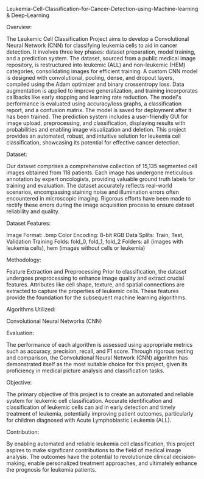 Leukemia-Cell-Classification-for-Cancer-Detection-using-Machine-learning & Deep-Learning

Overview:

The Leukemic Cell Classification Project aims to develop a Convolutional Neural Network (CNN) for classifying leukemia cells to aid in cancer detection. It involves three key phases: dataset preparation, model training, and a prediction system. The dataset, sourced from a public medical image repository, is restructured into leukemic (ALL) and non-leukemic (HEM) categories, consolidating images for efficient training. A custom CNN model is designed with convolutional, pooling, dense, and dropout layers, compiled using the Adam optimizer and binary crossentropy loss. Data augmentation is applied to improve generalization, and training incorporates callbacks like early stopping and learning rate reduction. The model's performance is evaluated using accuracy/loss graphs, a classification report, and a confusion matrix. The model is saved for deployment after it has been trained. The prediction system includes a user-friendly GUI for image upload, preprocessing, and classification, displaying results with probabilities and enabling image visualization and deletion. This project provides an automated, robust, and intuitive solution for leukemia cell classification, showcasing its potential for effective cancer detection.

Dataset:

Our dataset comprises a comprehensive collection of 15,135 segmented cell images obtained from 118 patients. Each image has undergone meticulous annotation by expert oncologists, providing valuable ground truth labels for training and evaluation. The dataset accurately reflects real-world scenarios, encompassing staining noise and illumination errors often encountered in microscopic imaging. Rigorous efforts have been made to rectify these errors during the image acquisition process to ensure dataset reliability and quality.

Dataset Features:

Image Format: .bmp Color Encoding: 8-bit RGB Data Splits: Train, Test, Validation Training Folds: fold_0, fold_1, fold_2 Folders: all (images with leukemia cells), hem (images without cells or leukemia)

Methodology:

Feature Extraction and Preprocessing Prior to classification, the dataset undergoes preprocessing to enhance image quality and extract crucial features. Attributes like cell shape, texture, and spatial connections are extracted to capture the properties of leukemic cells. These features provide the foundation for the subsequent machine learning algorithms.

Algorithms Utilized:

Convolutional Neural Networks (CNN)

Evaluation:

The performance of each algorithm is assessed using appropriate metrics such as accuracy, precision, recall, and F1 score. Through rigorous testing and comparison, the Convolutional Neural Network (CNN) algorithm has demonstrated itself as the most suitable choice for this project, given its proficiency in medical picture analysis and classification tasks.

Objective:

The primary objective of this project is to create an automated and reliable system for leukemic cell classification. Accurate identification and classification of leukemic cells can aid in early detection and timely treatment of leukemia, potentially improving patient outcomes, particularly for children diagnosed with Acute Lymphoblastic Leukemia (ALL).

Contribution:

By enabling automated and reliable leukemia cell classification, this project aspires to make significant contributions to the field of medical image analysis. The outcomes have the potential to revolutionize clinical decision-making, enable personalized treatment approaches, and ultimately enhance the prognosis for leukemia patients.
